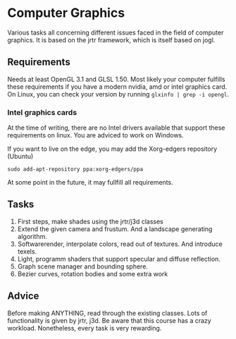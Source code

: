 # Computer Graphics

Various tasks all concerning different issues faced in the field of computer graphics. It 
is based on the jrtr framework, which is itself based on jogl.

## Requirements

Needs at least OpenGL 3.1 and GLSL 1.50. Most likely your computer fulfills these requirements 
if you have a modern nvidia, amd or intel graphics card. 
On Linux, you can check your version by running `glxinfo | grep -i opengl`.


### Intel graphics cards
At the time of writing, there are no Intel drivers available that support these requirements on linux.
You are adviced to work on Windows.

If you want to live on the edge, you may add the Xorg-edgers repository (Ubuntu)
```
sudo add-apt-repository ppa:xorg-edgers/ppa
```
At some point in the future, it may fullfill all requirements.

## Tasks

1. First steps, make shades using the jrtr/j3d classes
2. Extend the given camera and frustum. And a landscape generating algorithm.
3. Softwarerender, interpolate colors, read out of textures. And introduce texels.
4. Light, programm shaders that support specular and diffuse reflection.
5. Graph scene manager and bounding sphere.
6. Bezier curves, rotation bodies and some extra work

## Advice

Before making ANYTHING, read through the existing classes. Lots of functionality is given by jrtr, j3d.
Be aware that this course has a crazy workload. Nonetheless, every task is very rewarding. 
